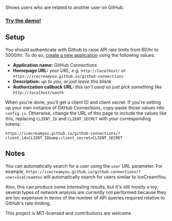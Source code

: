 Shows users who are related to another user on GitHub.

### [Try the demo!](https://icecreamyou.github.io/github-connections)

## Setup

You should authenticate with Github to raise API rate limits from 60/hr to
5000/hr. To do so,
[create a new application](https://github.com/settings/applications/new) using
the following values:

 - **Application name:** GitHub Connections
 - **Homepage URL:** *your URL, e.g. `http://localhost/` or `https://icecreamyou.github.io/github-connections`*
 - **Description:** *up to you, or just leave this blank*
 - **Authorization callback URL:** *this isn't used so just pick something like `http://localhost/oauth`*

When you're done, you'll get a client ID and client secret. If you're setting
up your own instance of GitHub Connections, copy-paste those values into
`config.js`. Otherwise, change the URL of this page to include the values like
this, replacing `CLIENT_ID` and `CLIENT_SECRET` with your corresponding tokens:

    https://icecreamyou.github.io/github-connections/?client_id=CLIENT_ID&amp;client_secret=CLIENT_SECRET

## Notes

You can automatically search for a user using the `user` URL parameter. For
example, `https://icecreamyou.github.io/github-connections/?user=IceCreamYou`
will automatically search for users similar to IceCreamYou.

Also, this can produce some interesting results, but it's still mostly a toy;
several types of network analysis are currently not performed because they are
too expensive in terms of the number of API queries required relative to
GitHub's rate limiting.

This project is MIT-licensed and contributions are welcome.
